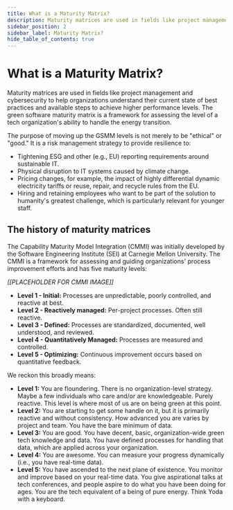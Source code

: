 ```yaml
---
title: What is a Maturity Matrix?
description: Maturity matrices are used in fields like project management and cybersecurity to help organizations grok where they currently stand in terms of best practices
sidebar_position: 2
sidebar_label: Maturity Matrix?
hide_table_of_contents: true
---
```


# What is a Maturity Matrix?

Maturity matrices are used in fields like project management and cybersecurity to help organizations understand their current state of best practices and available steps to achieve higher performance levels. The green software maturity matrix is a framework for assessing the level of a tech organization's ability to handle the energy transition. 

The purpose of moving up the GSMM levels is not merely to be "ethical" or "good." It is a risk management strategy to provide resilience to:

* Tightening ESG and other (e.g., EU) reporting requirements around sustainable IT. 
* Physical disruption to IT systems caused by climate change.
* Pricing changes, for example, the impact of highly differential dynamic electricity tariffs or reuse, repair, and recycle rules from the EU. 
* Hiring and retaining employees who want to be part of the solution to humanity's greatest challenge, which is particularly relevant for younger staff.

## The history of maturity matrices

The Capability Maturity Model Integration (CMMI) was initially developed by the Software Engineering Institute (SEI) at Carnegie Mellon University. The CMMI is a framework for assessing and guiding organizations' process improvement efforts and has five maturity levels:

*[[PLACEHOLDER FOR CMMI IMAGE]]*

- **Level 1 - Initial:** Processes are unpredictable, poorly controlled, and reactive at best.
- **Level 2 - Reactively managed:** Per-project processes. Often still reactive.
- **Level 3 - Defined:** Processes are standardized, documented, well understood, and reviewed.
- **Level 4 - Quantitatively Managed:** Processes are measured and controlled.
- **Level 5 - Optimizing:** Continuous improvement occurs based on quantitative feedback.

We reckon this broadly means:

- **Level 1:** You are floundering. There is no organization-level strategy. Maybe a few individuals who care and/or are knowledgeable. Purely reactive. This level is where most of us are on being green at this point.
- **Level 2:** You are starting to get some handle on it, but it is primarily reactive and without consistency. How advanced you are varies by project and team. You have the bare minimum of data.
- **Level 3:** You are good. You have decent, basic, organization-wide green tech knowledge and data. You have defined processes for handling that data, which are applied across your organization.
- **Level 4:** You are awesome. You can measure your progress dynamically (i.e., you have real-time data).
- **Level 5:** You have ascended to the next plane of existence. You monitor and improve based on your real-time data. You give aspirational talks at tech conferences, and people aspire to do what you have been doing for ages. You are the tech equivalent of a being of pure energy. Think Yoda with a keyboard.
